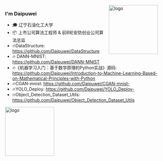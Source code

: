 
<img src="https://github-readme-stats.vercel.app/api?username=Daipuwei&show_icons=true" alt="logo" height="160" align="right" style="margin: 5px; margin-bottom: 20px;" />

### I'm Daipuwei

- 🎓 辽宁石油化工大学
- 📦 上市公司算法工程师 & 前B轮安防创业公司算法总监
- :fire:DataStructure: <https://github.com/Daipuwei/DataStructure>
- :fire: DANN-MNIST: <https://github.com/Daipuwei/DANN-MNIST>
- :fire:《机器学习入门：基于数学原理的Python实战》源码: <https://github.com/Daipuwei/Introduction-to-Machine-Learning-Based-on-Mathematical-Principles-with-Python>
- :fire:CGAN-mnist: <https://github.com/Daipuwei/CGAN-mnist->
- :fire:YOLO_Deploy: <https://github.com/Daipuwei/YOLO_Deploy->
- :fire:Object_Detection_Dataset_Utils: <https://github.com/Daipuwei/Object_Detection_Dataset_Utils>

<img src="https://github-profile-trophy.vercel.app/?username=Daipuwei&theme=flat&column=7" alt="logo" height="160" align="center" style="margin: auto; margin-bottom: 20px;" />


